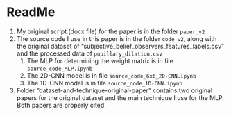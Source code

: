 # ReadMe

1. My original script (docx file) for the paper is in the folder `paper_v2`
2. The source code I use in this paper is in the folder `code_v2`, along with the original dataset of “subjective_belief_observers_features_labels.csv” and the processed data of `pupillary_dilation.csv`
   1. The MLP for determining the weight matrix is in file `source_code_MLP.ipynb`
   2. The 2D-CNN model is in file `source_code_6x6_2D-CNN.ipynb`
   3. The 1D-CNN model is in file `source_code_1D-CNN.ipynb`
3. Folder “dataset-and-technique-original-paper” contains two original papers for the original dataset and the main technique I use for the MLP. Both papers are properly cited. 
